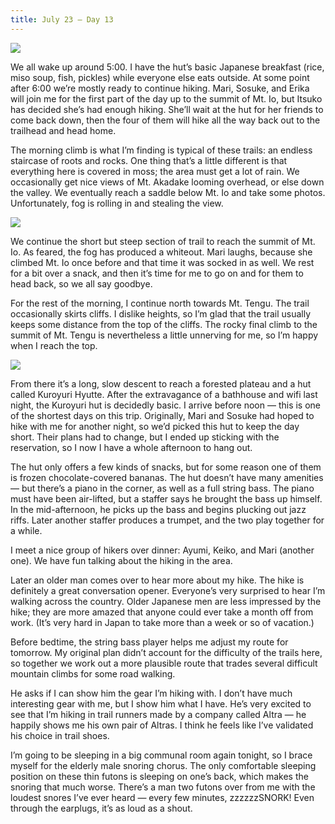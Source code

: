```yaml
---
title: July 23 — Day 13
---
```


![](./images/IMG_8246.jpg)

We all wake up around 5:00. I have the hut’s basic Japanese breakfast (rice, miso soup, fish, pickles) while everyone else eats outside. At some point after 6:00 we’re mostly ready to continue hiking. Mari, Sosuke, and Erika will join me for the first part of the day up to the summit of Mt. Io, but Itsuko has decided she’s had enough hiking. She’ll wait at the hut for her friends to come back down, then the four of them will hike all the way back out to the trailhead and head home.

The morning climb is what I’m finding is typical of these trails: an endless staircase of roots and rocks. One thing that’s a little different is that everything here is covered in moss; the area must get a lot of rain. We occasionally get nice views of Mt. Akadake looming overhead, or else down the valley. We eventually reach a saddle below Mt. Io and take some photos. Unfortunately, fog is rolling in and stealing the view.

![](./images/IMG_8436.jpg)

We continue the short but steep section of trail to reach the summit of Mt. Io. As feared, the fog has produced a whiteout. Mari laughs, because she climbed Mt. Io once before and that time it was socked in as well. We rest for a bit over a snack, and then it’s time for me to go on and for them to head back, so we all say goodbye.

For the rest of the morning, I continue north towards Mt. Tengu. The trail occasionally skirts cliffs. I dislike heights, so I’m glad that the trail usually keeps some distance from the top of the cliffs. The rocky final climb to the summit of Mt. Tengu is nevertheless a little unnerving for me, so I’m happy when I reach the top.

![](./images/IMG_8302.jpg)

From there it’s a long, slow descent to reach a forested plateau and a hut called Kuroyuri Hyutte. After the extravagance of a bathhouse and wifi last night, the Kuroyuri hut is decidedly basic. I arrive before noon — this is one of the shortest days on this trip. Originally, Mari and Sosuke had hoped to hike with me for another night, so we’d picked this hut to keep the day short. Their plans had to change, but I ended up sticking with the reservation, so I now I have a whole afternoon to hang out.

The hut only offers a few kinds of snacks, but for some reason one of them is frozen chocolate-covered bananas. The hut doesn’t have many amenities — but there’s a piano in the corner, as well as a full string bass. The piano must have been air-lifted, but a staffer says he brought the bass up himself. In the mid-afternoon, he picks up the bass and begins plucking out jazz riffs. Later another staffer produces a trumpet, and the two play together for a while.

I meet a nice group of hikers over dinner: Ayumi, Keiko, and Mari (another one). We have fun talking about the hiking in the area.

Later an older man comes over to hear more about my hike. The hike is definitely a great conversation opener. Everyone’s very surprised to hear I’m walking across the country. Older Japanese men are less impressed by the hike; they are more amazed that anyone could ever take a month off from work. (It’s very hard in Japan to take more than a week or so of vacation.)

Before bedtime, the string bass player helps me adjust my route for tomorrow. My original plan didn’t account for the difficulty of the trails here, so together we work out a more plausible route that trades several difficult mountain climbs for some road walking.

He asks if I can show him the gear I’m hiking with. I don’t have much interesting gear with me, but I show him what I have. He’s very excited to see that I’m hiking in trail runners made by a company called Altra — he happily shows me his own pair of Altras. I think he feels like I’ve validated his choice in trail shoes.

I’m going to be sleeping in a big communal room again tonight, so I brace myself for the elderly male snoring chorus. The only comfortable sleeping position on these thin futons is sleeping on one’s back, which makes the snoring that much worse. There’s a man two futons over from me with the loudest snores I’ve ever heard — every few minutes, zzzzzzSNORK! Even through the earplugs, it’s as loud as a shout.
